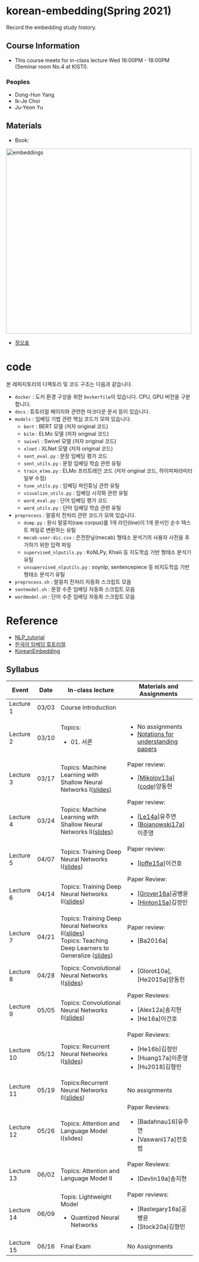 # korean-embedding(Spring 2021)
Record the embedding study history.

## Course Information
- This course meets for in-class lecture Wed 16:00PM - 18:00PM (Seminar room No.4 at KISTI).

### Peoples
- Dong-Hun Yang
- Ik-Je Choi
- Ju-Yeon Yu

## Materials
- Book: 

<a href="http://www.yes24.com/Product/Goods/78569687"><img src="https://i.imgur.com/j03ENCc.jpg" width="500px" title="embeddings" /></a>

- [정오표](https://ratsgo.github.io/embedding/notice.html)

# code

본 레파지토리의 디렉토리 및 코드 구조는 다음과 같습니다.

- `docker` : 도커 환경 구성을 위한 `Dockerfile`이 있습니다. CPU, GPU 버전을 구분합니다.
- `docs` : 튜토리얼 페이지와 관련한 마크다운 문서 등이 있습니다.
- `models` : 임베딩 기법 관련 핵심 코드가 모여 있습니다.
  - `bert` : BERT 모델 (저자 original 코드)
  - `bilm` : ELMo 모델 (저자 original 코드)
  - `swivel` : Swivel 모델 (저자 original 코드)
  - `xlnet` : XLNet 모델 (저자 original 코드)
  - `sent_eval.py` : 문장 임베딩 평가 코드
  - `sent_utils.py` : 문장 임베딩 학습 관련 유틸
  - `train_elmo.py` : ELMo 프리트레인 코드 (저자 original 코드, 하이퍼파라미터 일부 수정)
  - `tune_utils.py` : 임베딩 파인튜닝 관련 유틸
  - `visualize_utils.py` : 임베딩 시각화 관련 유틸
  - `word_eval.py` : 단어 임베딩 평가 코드
  - `word_utils.py` : 단어 임베딩 학습 관련 유틸
- `preprocess` : 말뭉치 전처리 관련 코드가 모여 있습니다.
  - `dump.py` : 원시 말뭉치(raw corpus)를 1개 라인(line)이 1개 문서인 순수 텍스트 파일로 변환하는 유틸
  - `mecab-user-dic.csv` : 은전한닢(mecab) 형태소 분석기의 사용자 사전을 추가하기 위한 입력 파일
  - `supervised_nlputils.py` : KoNLPy, Khaiii 등 지도학습 기반 형태소 분석기 유틸
  - `unsupervised_nlputils.py` : soynlp, sentencepiece 등 비지도학습 기반 형태소 분석기 유틸
- `preprocess.sh` : 말뭉치 전처리 자동화 스크립트 모음
- `sentmodel.sh` : 문장 수준 임베딩 자동화 스크립트 모음
- `wordmodel.sh` : 단어 수준 임베딩 자동화 스크립트 모음


# Reference
- [NLP_tutorial](https://github.com/graykode/nlp-tutorial?files=1')
- [한국어 임베딩 튜토리얼](https://ratsgo.github.io/embedding/)
- [KoreanEmbedding](https://github.com/jinmang2/KoreanEmbedding)

## Syllabus
|Event|Date|In-class lecture|Materials and Assignments|
|---------|----|-------------|------------|
|Lecture 1|03/03|Course Introduction|
|Lecture 2|03/10|Topics:<ul><li>01. 서론|<ul><li>No assignments <li><a href="https://www.deeplearningbook.org/contents/notation.html">Notations for understanding papers</a>|
|Lecture 3|03/17|Topics: Machine Learning with Shallow Neural Networks I(<a href="http://www.charuaggarwal.net/Chap2slides.pdf">slides)</a>|Paper review:<ul><li><a href="https://github.com/bart7449/lecture2021a/blob/slides/Mikolov2013b_review_ydh.pdf">[Mikolov13a]</a>(<a href="https://github.com/bart7449/lecture2021a/blob/main/skip-gram%20code%20review.ipynb">code</a>)양동헌 |
|Lecture 4|03/24|Topics: Machine Learning with Shallow Neural Networks II(<a href="http://www.charuaggarwal.net/Chap2slides.pdf">slides)</a>|Paper review:<ul><li><a href="https://github.com/bart7449/lecture2021a/blob/slides/Doc2Vec_review_juyeon.pdf">[Le14a]</a>유주연<li><a href="https://github.com/bart7449/lecture2021a/blob/slides/Bojanowski17a_review_ljy.pdf">[Bojanowski17a]</a>이준영|
|Lecture 5|04/07|Topics: Training Deep Neural Networks I(<a href="http://www.charuaggarwal.net/Chap3slides.pdf">slides</a>)|Paper review:<ul><li><a href="https://github.com/bart7449/lecture2021a/blob/slides/batch%20Normalization.pdf">[Ioffe15a]</a>이건호 |
|Lecture 6|04/14|Topics: Training Deep Neural Networks II(<a href="http://www.charuaggarwal.net/Chap3slides.pdf">slides</a>)|Paper Review:<ul><li><a href="https://github.com/bart7449/lecture2021a/blob/slides/node2vec_Byungyun.pdf">[Grover16a]</a>공병윤   <li><a href="https://github.com/bart7449/lecture2021a/blob/slides/210409_Distilling%20the%20Knowledge%20in%20a%20Neural%20Network_%EA%B9%80%EC%A0%95%EB%AF%BC.pdf">[Hinton15a]</a>김정민 |
|Lecture 7|04/21|Topics: Training Deep Neural Networks II(<a href="http://www.charuaggarwal.net/Chap3slides.pdf">slides</a>)<br>Topics: Teaching Deep Learners to Generalize (<a href="http://www.charuaggarwal.net/Chap4slides.pdf">slides</a>)|Paper review:<ul><li>[Ba2016a] |
|Lecture 8|04/28|Topics: Convolutional Neural Networks I(<a href="http://www.charuaggarwal.net/Chap8slides.pdf">slides</a>)|<ul><li>[Glorot10a],[He2015a]양동헌 |
|Lecture 9|05/05|Topics: Convolutional Neural Networks II(<a href="http://www.charuaggarwal.net/Chap8slides.pdf">slides</a>)|Paper Reviews:<ul><li>[Alex12a]송지현<li>[He16a]이건호 |
|Lecture 10|05/12|Topics: Recurrent Neural Networks I(<a href="http://www.charuaggarwal.net/Chap7slides.pdf">slides</a>)|Paper Reviews:<ul><li>[He16b]김정민<li>[Huang17a]이준영<li>[Hu2018]김형민 |
|Lecture 11|05/19|Topics:Recurrent Neural Networks II(<a href="http://www.charuaggarwal.net/Chap7slides.pdf">slides</a>)|No assignments | 
|Lecture 12|05/26|Topics: Attention and Language Model I(slides)|Paper Reviews:<ul><li>[Badahnau16]유주연<li>[Vaswani17a]전호범|
|Lecture 13|06/02|Topics: Attention and Language Model II|Paper Reviews:<ul><li>[Devlin19a]송지현 |
|Lecture 14|06/09|Topis: Lightweight Model<ul><li>Quantized Neural Networks|Paper reviews:<ul><li>[Rastegary16a]공병윤<li>[Stock20a]김형민|
|Lecture 15|06/16|Final Exam|No Assignments | 


